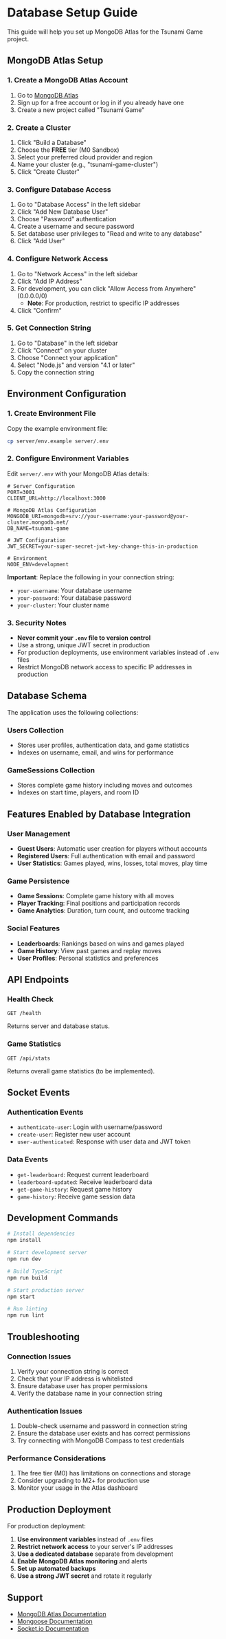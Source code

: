 # Database Setup Guide

This guide will help you set up MongoDB Atlas for the Tsunami Game project.

## MongoDB Atlas Setup

### 1. Create a MongoDB Atlas Account

1. Go to [MongoDB Atlas](https://www.mongodb.com/cloud/atlas)
2. Sign up for a free account or log in if you already have one
3. Create a new project called "Tsunami Game"

### 2. Create a Cluster

1. Click "Build a Database"
2. Choose the **FREE** tier (M0 Sandbox)
3. Select your preferred cloud provider and region
4. Name your cluster (e.g., "tsunami-game-cluster")
5. Click "Create Cluster"

### 3. Configure Database Access

1. Go to "Database Access" in the left sidebar
2. Click "Add New Database User"
3. Choose "Password" authentication
4. Create a username and secure password
5. Set database user privileges to "Read and write to any database"
6. Click "Add User"

### 4. Configure Network Access

1. Go to "Network Access" in the left sidebar
2. Click "Add IP Address"
3. For development, you can click "Allow Access from Anywhere" (0.0.0.0/0)
   - **Note**: For production, restrict to specific IP addresses
4. Click "Confirm"

### 5. Get Connection String

1. Go to "Database" in the left sidebar
2. Click "Connect" on your cluster
3. Choose "Connect your application"
4. Select "Node.js" and version "4.1 or later"
5. Copy the connection string

## Environment Configuration

### 1. Create Environment File

Copy the example environment file:

```bash
cp server/env.example server/.env
```

### 2. Configure Environment Variables

Edit `server/.env` with your MongoDB Atlas details:

```env
# Server Configuration
PORT=3001
CLIENT_URL=http://localhost:3000

# MongoDB Atlas Configuration
MONGODB_URI=mongodb+srv://your-username:your-password@your-cluster.mongodb.net/
DB_NAME=tsunami-game

# JWT Configuration
JWT_SECRET=your-super-secret-jwt-key-change-this-in-production

# Environment
NODE_ENV=development
```

**Important**: Replace the following in your connection string:
- `your-username`: Your database username
- `your-password`: Your database password
- `your-cluster`: Your cluster name

### 3. Security Notes

- **Never commit your `.env` file to version control**
- Use a strong, unique JWT secret in production
- For production deployments, use environment variables instead of `.env` files
- Restrict MongoDB network access to specific IP addresses in production

## Database Schema

The application uses the following collections:

### Users Collection
- Stores user profiles, authentication data, and game statistics
- Indexes on username, email, and wins for performance

### GameSessions Collection
- Stores complete game history including moves and outcomes
- Indexes on start time, players, and room ID

## Features Enabled by Database Integration

### User Management
- **Guest Users**: Automatic user creation for players without accounts
- **Registered Users**: Full authentication with email and password
- **User Statistics**: Games played, wins, losses, total moves, play time

### Game Persistence
- **Game Sessions**: Complete game history with all moves
- **Player Tracking**: Final positions and participation records
- **Game Analytics**: Duration, turn count, and outcome tracking

### Social Features
- **Leaderboards**: Rankings based on wins and games played
- **Game History**: View past games and replay moves
- **User Profiles**: Personal statistics and preferences

## API Endpoints

### Health Check
```
GET /health
```
Returns server and database status.

### Game Statistics
```
GET /api/stats
```
Returns overall game statistics (to be implemented).

## Socket Events

### Authentication Events
- `authenticate-user`: Login with username/password
- `create-user`: Register new user account
- `user-authenticated`: Response with user data and JWT token

### Data Events
- `get-leaderboard`: Request current leaderboard
- `leaderboard-updated`: Receive leaderboard data
- `get-game-history`: Request game history
- `game-history`: Receive game session data

## Development Commands

```bash
# Install dependencies
npm install

# Start development server
npm run dev

# Build TypeScript
npm run build

# Start production server
npm start

# Run linting
npm run lint
```

## Troubleshooting

### Connection Issues
1. Verify your connection string is correct
2. Check that your IP address is whitelisted
3. Ensure database user has proper permissions
4. Verify the database name in your connection string

### Authentication Issues
1. Double-check username and password in connection string
2. Ensure the database user exists and has correct permissions
3. Try connecting with MongoDB Compass to test credentials

### Performance Considerations
1. The free tier (M0) has limitations on connections and storage
2. Consider upgrading to M2+ for production use
3. Monitor your usage in the Atlas dashboard

## Production Deployment

For production deployment:

1. **Use environment variables** instead of `.env` files
2. **Restrict network access** to your server's IP addresses
3. **Use a dedicated database** separate from development
4. **Enable MongoDB Atlas monitoring** and alerts
5. **Set up automated backups**
6. **Use a strong JWT secret** and rotate it regularly

## Support

- [MongoDB Atlas Documentation](https://docs.atlas.mongodb.com/)
- [Mongoose Documentation](https://mongoosejs.com/docs/)
- [Socket.io Documentation](https://socket.io/docs/) 